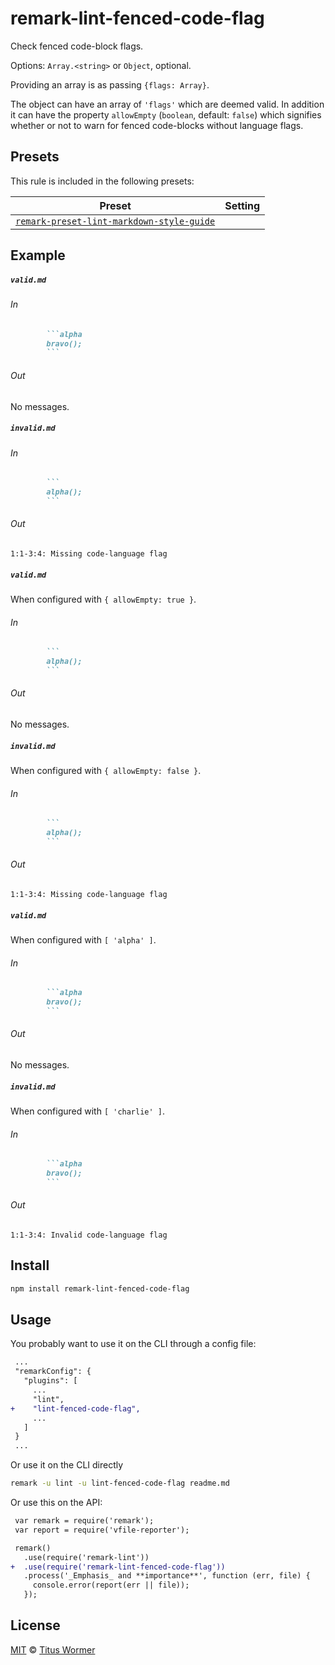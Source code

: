 <!--This file is generated-->

# remark-lint-fenced-code-flag

Check fenced code-block flags.

Options: `Array.<string>` or `Object`, optional.

Providing an array is as passing `{flags: Array}`.

The object can have an array of `'flags'` which are deemed valid.
In addition it can have the property `allowEmpty` (`boolean`, default:
`false`) which signifies whether or not to warn for fenced code-blocks
without language flags.

## Presets

This rule is included in the following presets:

| Preset | Setting |
| ------ | ------- |
| [`remark-preset-lint-markdown-style-guide`](https://github.com/wooorm/remark-lint/tree/master/packages/remark-preset-lint-markdown-style-guide) |  |

## Example

##### `valid.md`

###### In

````markdown
        ```alpha
        bravo();
        ```
````

###### Out

No messages.

##### `invalid.md`

###### In

````markdown
        ```
        alpha();
        ```
````

###### Out

```text
1:1-3:4: Missing code-language flag
```

##### `valid.md`

When configured with `{ allowEmpty: true }`.

###### In

````markdown
        ```
        alpha();
        ```
````

###### Out

No messages.

##### `invalid.md`

When configured with `{ allowEmpty: false }`.

###### In

````markdown
        ```
        alpha();
        ```
````

###### Out

```text
1:1-3:4: Missing code-language flag
```

##### `valid.md`

When configured with `[ 'alpha' ]`.

###### In

````markdown
        ```alpha
        bravo();
        ```
````

###### Out

No messages.

##### `invalid.md`

When configured with `[ 'charlie' ]`.

###### In

````markdown
        ```alpha
        bravo();
        ```
````

###### Out

```text
1:1-3:4: Invalid code-language flag
```

## Install

```sh
npm install remark-lint-fenced-code-flag
```

## Usage

You probably want to use it on the CLI through a config file:

```diff
 ...
 "remarkConfig": {
   "plugins": [
     ...
     "lint",
+    "lint-fenced-code-flag",
     ...
   ]
 }
 ...
```

Or use it on the CLI directly

```sh
remark -u lint -u lint-fenced-code-flag readme.md
```

Or use this on the API:

```diff
 var remark = require('remark');
 var report = require('vfile-reporter');

 remark()
   .use(require('remark-lint'))
+  .use(require('remark-lint-fenced-code-flag'))
   .process('_Emphasis_ and **importance**', function (err, file) {
     console.error(report(err || file));
   });
```

## License

[MIT](https://github.com/wooorm/remark-lint/blob/master/LICENSE) © [Titus Wormer](http://wooorm.com)
